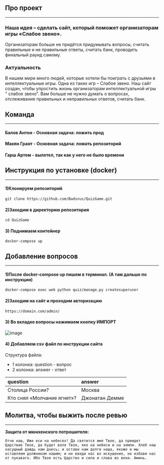 Про проект
---
___

### Наша идея – сделать сайт, который поможет организаторам игры «Слабое звено».

Организаторам больше не придётся придумывать вопросы, считать правильные и не
правильные ответы, считать банк, проводить финальный раунд самому.

### Актуальность

В нашем мире много людей, которые хотели бы поиграть с друзьями в
интеллектуальные игры. Одна из таких игр – Слабое звено.
Наш сайт создан, чтобы упростить жизнь организаторам интеллектуальной игры "
слабое звено". Вам больше не нужно думать о вопросах, отслеживание правильных и
неправильных ответов, считать банк.


Команда
---
___

#### Балов Антон - Основная задача: ложить прод

#### Макян Грант - Основная задача: ломать репозиторий

#### Гарш Артем - вылетел, так как у него не было времени

Инструкция по установке (docker)
---
___

#### 1)Клонируем репозиторий

    git clone https://github.com/Badsnus/QuizGame.git

#### 2)Заходим в директорию репозитория

    cd QuizGame

#### 3) Поднимаем контейнер

    docker-compose up

Добавление вопросов
---
___

#### 1)После docker-compose up пишем в терминал. (А там дальше по инструкции)

    docker-compose exec web python quiz/manage.py createsuperuser

#### 2)Заходим на сайт и проходим авторизацию

    https://domain.com/admin/

#### 3) Во вкладке вопросы нажимаем кнопку ИМПОРТ

![image](https://user-images.githubusercontent.com/91815912/209473750-4e1afa5f-23c7-496a-9ded-60b10d3aae6d.png)

#### 4) Добавляем csv файл по инструкции сайта

Структура файла:
- 1 колонка: question - вопрос
- 2 колонка: answer - ответ


| question                   | answer         |
|:---------------------------|:---------------|
| Столица России?            | Москва         |
| Кто снял «Молчание ягнят»? | Джонатан Демме |

Молитва, чтобы выжить после ревью
---
___

**Защита от мюнхенского потрошителя:**

`
Отче наш, Иже еси на небесех! Да святится имя Твое, да приидет Царствие
Твое, да будет воля Твоя, яко на небеси и на земли. Хлеб наш насущный даждь нам
днесь; и остави нам долги наша, якоже и мы оставляем должником нашим; и не
введи нас во искушение, но избави нас от лукаваго. Ибо Твое есть Царство и сила
и слава во веки. Аминь.
`

